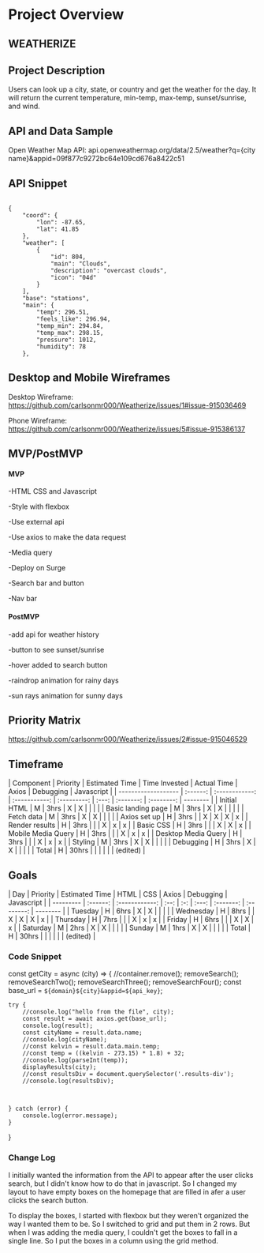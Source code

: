# Project Overview

## WEATHERIZE

## Project Description

Users can look up a city, state, or country and get the weather for the day. It will return the current temperature, min-temp, max-temp, sunset/sunrise, and wind.

## API and Data Sample

Open Weather Map API: api.openweathermap.org/data/2.5/weather?q={city name}&appid=09f877c9272bc64e109cd676a8422c51

## API Snippet

```

{
    "coord": {
        "lon": -87.65,
        "lat": 41.85
    },
    "weather": [
        {
            "id": 804,
            "main": "Clouds",
            "description": "overcast clouds",
            "icon": "04d"
        }
    ],
    "base": "stations",
    "main": {
        "temp": 296.51,
        "feels_like": 296.94,
        "temp_min": 294.84,
        "temp_max": 298.15,
        "pressure": 1012,
        "humidity": 78
    },

```

## Desktop and Mobile Wireframes

Desktop Wireframe: https://github.com/carlsonmr000/Weatherize/issues/1#issue-915036469

Phone Wireframe: https://github.com/carlsonmr000/Weatherize/issues/5#issue-915386137

## MVP/PostMVP

#### MVP

-HTML CSS and Javascript

-Style with flexbox

-Use external api

-Use axios to make the data request

-Media query

-Deploy on Surge

-Search bar and button

-Nav bar

#### PostMVP

-add api for weather history

-button to see sunset/sunrise

-hover added to search button

-raindrop animation for rainy days

-sun rays animation for sunny days

## Priority Matrix

https://github.com/carlsonmr000/Weatherize/issues/2#issue-915046529

## Timeframe

| Component           | Priority | Estimated Time | Time Invested | Actual Time | Axios | Debugging | Javascript |
| ------------------- | :------: | :------------: | :-----------: | :---------: | :---: | :-------: | :--------: | -------- |
| Initial HTML        |    M     |      3hrs      |       X       |      X      |       |           |            |
| Basic landing page  |    M     |      3hrs      |       X       |      X      |       |           |            |
| Fetch data          |    M     |      3hrs      |       X       |      X      |       |           |            |
| Axios set up        |    H     |      3hrs      |               |      X      |   X   |     X     |     x      |
| Render results      |    H     |      3hrs      |               |             |   X   |     x     |     x      |
| Basic CSS           |    H     |      3hrs      |               |             |   X   |     X     |     x      |
| Mobile Media Query  |    H     |      3hrs      |               |             |   X   |     x     |     x      |
| Desktop Media Query |    H     |      3hrs      |               |             |   X   |     x     |     x      |
| Styling             |    M     |      3hrs      |       X       |      X      |       |           |            |
| Debugging           |    H     |      3hrs      |       X       |      X      |       |           |            |
| Total               |    H     |     30hrs      |               |             |       |           |            | (edited) |

## Goals

| Day       | Priority | Estimated Time | HTML | CSS | Axios | Debugging | Javascript |
| --------- | :------: | :------------: | :--: | :-: | :---: | :-------: | :--------: | -------- |
| Tuesday   |    H     |      6hrs      |  X   |  X  |       |           |            |
| Wednesday |    H     |      8hrs      |      |  X  |   X   |     X     |     x      |
| Thursday  |    H     |      7hrs      |      |     |   X   |     x     |     x      |
| Friday    |    H     |      6hrs      |      |     |   X   |     X     |     x      |
| Saturday  |    M     |      2hrs      |  X   |  X  |       |           |            |
| Sunday    |    M     |      1hrs      |  X   |  X  |       |           |            |
| Total     |    H     |     30hrs      |      |     |       |           |            | (edited) |

### Code Snippet

const getCity = async (city) => {
//container.remove();
removeSearch();
removeSearchTwo();
removeSearchThree();
removeSearchFour();
const base_url = `${domain}${city}&appid=${api_key}`;

    try {
        //console.log("hello from the file", city);
        const result = await axios.get(base_url);
        console.log(result);
        const cityName = result.data.name;
        //console.log(cityName);
        //const kelvin = result.data.main.temp;
        //const temp = ((kelvin - 273.15) * 1.8) + 32;
        //console.log(parseInt(temp));
        displayResults(city);
        //const resultsDiv = document.querySelector('.results-div');
        //console.log(resultsDiv);



    } catch (error) {
        console.log(error.message);
    }

}

### Change Log

I initially wanted the information from the API to appear after the user clicks search, but I didn't know how to do that in javascript. So I changed my layout to have empty boxes on the homepage that are filled in afer a user clicks the search button.

To display the boxes, I started with flexbox but they weren't organized the way I wanted them to be. So I switched to grid and put them in 2 rows. But when I was adding the media query, I couldn't get the boxes to fall in a single line. So I put the boxes in a column using the grid method.
